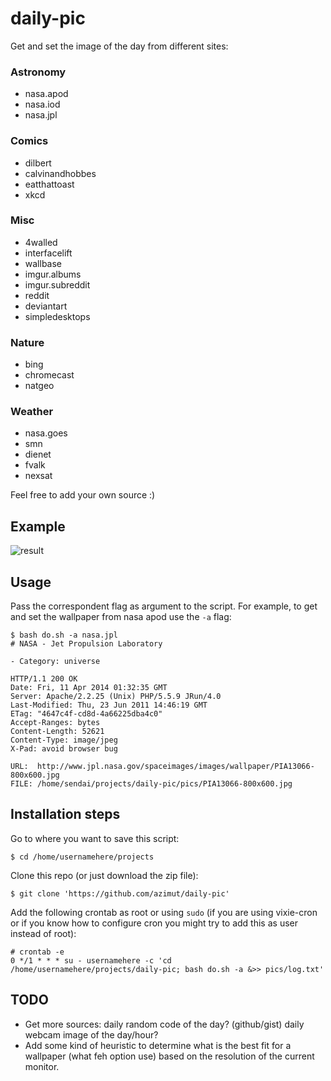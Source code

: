 daily-pic
=========

Get and set the image of the day from different sites:

### Astronomy
* nasa.apod
* nasa.iod
* nasa.jpl

### Comics
* dilbert
* calvinandhobbes
* eatthattoast
* xkcd

### Misc
* 4walled
* interfacelift
* wallbase
* imgur.albums
* imgur.subreddit
* reddit
* deviantart
* simpledesktops
    
### Nature    
* bing
* chromecast
* natgeo
        
### Weather
* nasa.goes
* smn
* dienet
* fvalk
* nexsat

Feel free to add your own source :)

Example
-------

![result](http://i.imgur.com/V6oPqpS.gif "example")

Usage
-----

Pass the correspondent flag as argument to the script.
For example, to get and set the wallpaper from nasa apod use the ```-a``` flag:

```
$ bash do.sh -a nasa.jpl
# NASA - Jet Propulsion Laboratory

- Category: universe

HTTP/1.1 200 OK
Date: Fri, 11 Apr 2014 01:32:35 GMT
Server: Apache/2.2.25 (Unix) PHP/5.5.9 JRun/4.0
Last-Modified: Thu, 23 Jun 2011 14:46:19 GMT
ETag: "4647c4f-cd8d-4a66225dba4c0"
Accept-Ranges: bytes
Content-Length: 52621
Content-Type: image/jpeg
X-Pad: avoid browser bug

URL:  http://www.jpl.nasa.gov/spaceimages/images/wallpaper/PIA13066-800x600.jpg
FILE: /home/sendai/projects/daily-pic/pics/PIA13066-800x600.jpg
```

Installation steps
------------------

Go to where you want to save this script:
```
$ cd /home/usernamehere/projects
```
Clone this repo (or just download the zip file):
```
$ git clone 'https://github.com/azimut/daily-pic'
```
Add the following crontab as root or using ```sudo``` (if you are using vixie-cron or if you know how to configure cron you might try to add this as user instead of root):
```
# crontab -e
0 */1 * * * su - usernamehere -c 'cd /home/usernamehere/projects/daily-pic; bash do.sh -a &>> pics/log.txt'
```

TODO
----

* Get more sources: daily random code of the day? (github/gist) daily webcam image of the day/hour?
* Add some kind of heuristic to determine what is the best fit for a wallpaper (what feh option use) based on the resolution of the current monitor.
